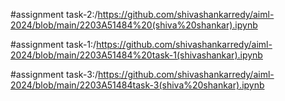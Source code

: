 #assignment task-2:/https://github.com/shivashankarredy/aiml-2024/blob/main/2203A51484%20(shiva%20shankar).ipynb

#assignment task-1:/https://github.com/shivashankarredy/aiml-2024/blob/main/2203A51484%20task-1(shivashankar).ipynb

#assignment task-3:/https://github.com/shivashankarredy/aiml-2024/blob/main/2203A51484task-3(shiva%20shankar).ipynb
